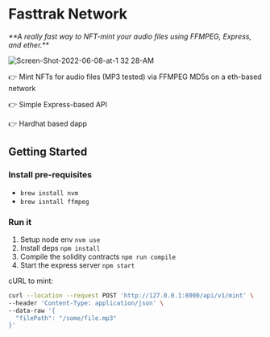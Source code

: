 # Fasttrak Network

_**A really fast way to NFT-mint your audio files using FFMPEG, Express, and ether._**

![Screen-Shot-2022-06-08-at-1 32 28-AM](https://user-images.githubusercontent.com/12818719/172539464-81dc53c3-f5ae-469d-9b18-c05492ee8d25.png)

👉 Mint NFTs for audio files (MP3 tested) via FFMPEG MD5s on a eth-based network

👉 Simple Express-based API

👉 Hardhat based dapp

## Getting Started

### Install pre-requisites

- `brew install nvm`
- `brew isntall ffmpeg`

### Run it

1. Setup node env `nvm use`
2. Install deps `npm install`
3. Compile the solidity contracts `npm run compile`
4. Start the express server `npm start`

cURL to mint:
```bash
curl --location --request POST 'http://127.0.0.1:8000/api/v1/mint' \
--header 'Content-Type: application/json' \
--data-raw '{
  "filePath": "/some/file.mp3"
}'
```

